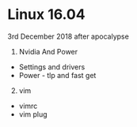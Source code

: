 # Linux 16.04

3rd December 2018
after apocalypse

1. Nvidia And Power
  * Settings and drivers
  * Power - tlp and fast get

2. vim
  * vimrc
  * vim plug
